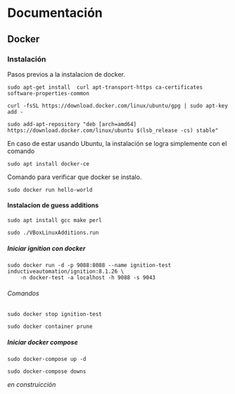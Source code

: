 # Documentación
## Docker
### Instalación
Pasos previos a la instalacion de docker.
```
sudo apt-get install  curl apt-transport-https ca-certificates software-properties-common
```
```
curl -fsSL https://download.docker.com/linux/ubuntu/gpg | sudo apt-key add -
```
```
sudo add-apt-repository "deb [arch=amd64] https://download.docker.com/linux/ubuntu $(lsb_release -cs) stable"
```

En caso de estar usando Ubuntu, la instalación se logra simplemente con el comando
```
sudo apt install docker-ce
```
Comando para verificar que docker se instalo.
```
sudo docker run hello-world
```

#### Instalacion de guess additions
```
sudo apt install gcc make perl
```

```
sudo ./VBoxLinuxAdditions.run
```
##### Iniciar ignition con docker
```
sudo docker run -d -p 9088:8088 --name ignition-test inductiveautomation/ignition:8.1.26 \
    -n docker-test -a localhost -h 9088 -s 9043
```
###### Comandos
```
sudo docker stop ignition-test
```
```
sudo docker container prune
```
##### Iniciar docker compose
```
sudo docker-compose up -d
```
```
sudo docker-compose downs
```
*en construicción*
